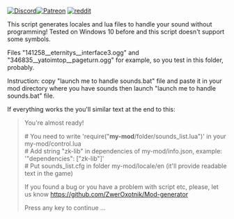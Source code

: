 [![Discord](https://i.imgur.com/GYTxQdx.png)](https://discordapp.com/invite/YyJVUCa)[![Patreon](https://i.imgur.com/6n2ifle.png)](https://www.patreon.com/ZwerOxotnik) [![reddit](https://i.imgur.com/J1k7aGJ.png)](https://reddit.com/r/ZwerOxotnik)

This script generates locales and lua files to handle your sound without programming!
Tested on Windows 10 before and this script doesn't support some symbols.

Files "141258__eternitys__interface3.ogg" and "346835__yatoimtop__pageturn.ogg" for example, so you test in this folder, probably.

Instruction: copy "launch me to handle sounds.bat" file and paste it in your mod directory where you have sounds then launch "launch me to handle sounds.bat" file.

If everything works the you'll similar text at the end to this:

>You're almost ready!
>
> \# You need to write 'require("__my-mod__/folder/sounds_list.lua")' in your my-mod/control.lua\
> \# Add string "zk-lib" in dependencies of my-mod/info.json, example: '"dependencies": ["zk-lib"]'\
> \# Put sounds_list.cfg in folder my-mod/locale/en (it'll provide readable text in the game)
>
> If you found a bug or you have a problem with script etc, please, let us know
> https://github.com/ZwerOxotnik/Mod-generator
>
>
> Press any key to continue ...
